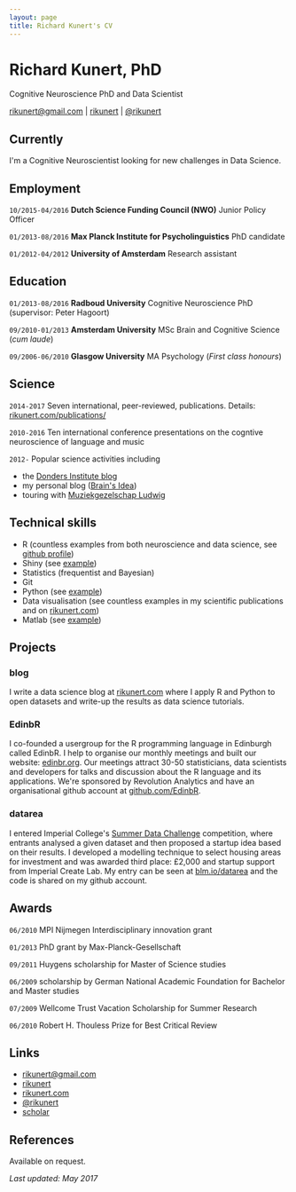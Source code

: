 ```yaml
---
layout: page
title: Richard Kunert's CV
---
```

# Richard Kunert, PhD
Cognitive Neuroscience PhD and Data Scientist

<div id="webaddress">
<a href="mailto:rikunert@gmail.com">rikunert@gmail.com</a>
|
<i class="fa fa-github"></i> <a href="http://github.com/rikunert">rikunert</a>
|
<i class="fa fa-twitter"></i> <a href="http://twitter.com/rikunert">@rikunert</a>
</div>


## Currently

I'm a Cognitive Neuroscientist looking for new challenges in Data Science.

## Employment

`10/2015-04/2016`
__Dutch Science Funding Council (NWO)__ Junior Policy Officer

`01/2013-08/2016`
__Max Planck Institute for Psycholinguistics__ PhD candidate

`01/2012-04/2012`
__University of Amsterdam__ Research assistant


## Education

`01/2013-08/2016`
__Radboud University__ Cognitive Neuroscience PhD (supervisor: Peter Hagoort)

`09/2010-01/2013`
__Amsterdam University__ MSc Brain and Cognitive Science (_cum laude_)

`09/2006-06/2010`
__Glasgow University__ MA Psychology (_First class honours_)

## Science

`2014-2017`
Seven international, peer-reviewed, publications. Details: [rikunert.com/publications/](http://rikunert.com/publications/)

`2010-2016`
Ten international conference presentations on the cogntive neuroscience of language and music

`2012-`
Popular science activities including
* the [Donders Institute blog](http://blog.donders.ru.nl/?page_id=779)
* my personal blog ([Brain's Idea](http://brainsidea.wordpress.com/))
* touring with [Muziekgezelschap Ludwig](http://www.ludwiglive.nl/brainwaves/brainwave-1-felix-meritis/)  


## Technical skills

* R (countless examples from both neuroscience and data science, see [github profile](http://github.com/rikunert/))
* Shiny (see [example](https://rikunert.shinyapps.io/PLOS_ALM/))
* Statistics (frequentist and Bayesian)
* Git
* Python (see [example](http://rikunert.com))
* Data visualisation (see countless examples in my scientific publications and on [rikunert.com](http://rikunert.com))
* Matlab (see [example](http://rsos.royalsocietypublishing.org/content/3/2/150685.figures-only))

## Projects

### blog

I write a data science blog at [rikunert.com](http://rikunert.com) where I apply R and Python to open datasets
 and write-up the results as data science tutorials.

### EdinbR
I co-founded a usergroup for the R programming language in Edinburgh called EdinbR. I help to organise our monthly meetings and built our website: [edinbr.org](http://edinbr.org). Our meetings attract 30-50 statisticians, data scientists and developers for talks and discussion about the R language and its applications. We're sponsored by Revolution Analytics and have an organisational github account at [github.com/EdinbR](https://github.com/EdinbR).

### datarea

I entered Imperial College's [Summer Data Challenge](https://www.imperial.ac.uk/data-science/education/summer-data-challenge/) competition, where entrants analysed a given dataset and then proposed a startup idea based on their results. I developed a modelling technique to select housing areas for investment and was awarded third place: £2,000 and startup support from Imperial Create Lab. My entry can be seen at [blm.io/datarea](http://blm.io/datarea) and the code is shared on my github account.

## Awards

`06/2010`
MPI Nijmegen Interdisciplinary innovation grant

`01/2013`
PhD grant by Max-Planck-Gesellschaft

`09/2011`
Huygens scholarship for Master of Science studies

`06/2009`
scholarship by German National Academic Foundation for Bachelor and Master studies

`07/2009`
Wellcome Trust Vacation Scholarship for Summer Research

`06/2010`
Robert H. Thouless Prize for Best Critical Review

## Links

* <i class="fa fa-envelope"></i> <a href="mailto:rikunert@gmail.com">rikunert@gmail.com</a><br />
* <i class="fa fa-github"></i> <a href="http://github.com/rikunert">rikunert</a><br />
* <i class="fa fa-rss-square"></i> <a href="http://rikunert.com">rikunert.com</a><br />
* <i class="fa fa-twitter"></i> <a href="http://twitter.com/rikunert">@rikunert</a><br />
* <i class="fa fa-google"></i> <a href="http://scholar.google.com/citations?user=V2EGJ3UAAAAJ">scholar</a>

## References

Available on request.

*Last updated: May 2017*
